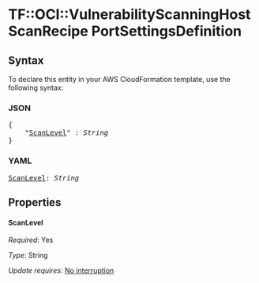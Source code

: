 # TF::OCI::VulnerabilityScanningHostScanRecipe PortSettingsDefinition

## Syntax

To declare this entity in your AWS CloudFormation template, use the following syntax:

### JSON

<pre>
{
    "<a href="#scanlevel" title="ScanLevel">ScanLevel</a>" : <i>String</i>
}
</pre>

### YAML

<pre>
<a href="#scanlevel" title="ScanLevel">ScanLevel</a>: <i>String</i>
</pre>

## Properties

#### ScanLevel

_Required_: Yes

_Type_: String

_Update requires_: [No interruption](https://docs.aws.amazon.com/AWSCloudFormation/latest/UserGuide/using-cfn-updating-stacks-update-behaviors.html#update-no-interrupt)

